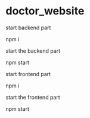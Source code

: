 # doctor_website  <br/>

start backend part  <br/>


npm i <br/>

start the backend part <br/>

npm start  <br/>


start frontend part <br/>

npm i <br/>

start the frontend part <br/>

npm start  



